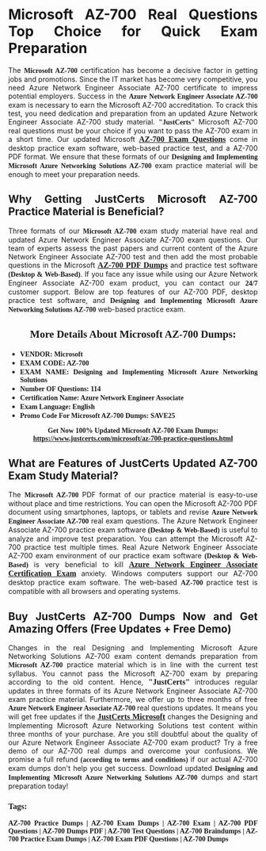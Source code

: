 <h1 style="text-align: justify;"><strong>Microsoft AZ-700 Real Questions Top Choice for Quick Exam Preparation</strong></h1>

<p style="text-align: justify;">The <span style="font-family:Georgia,serif;"><strong>Microsoft AZ-700</strong></span> certification has become a decisive factor in getting jobs and promotions. Since the IT market has become very competitive, you need Azure Network Engineer Associate AZ-700 certificate to impress potential employers. Success in the <span style="font-family:Georgia,serif;"><strong>Azure Network Engineer Associate AZ-700</strong></span> exam is necessary to earn the Microsoft AZ-700 accreditation. To crack this test, you need dedication and preparation from an updated Azure Network Engineer Associate AZ-700 study material. <span style="font-size:14px;"><span style="font-family:Georgia,serif;"><strong>"JustCerts"</strong></span></span> Microsoft AZ-700 real questions must be your choice if you want to pass the AZ-700 exam in a short time. Our updated Microsoft <a href="https://www.justcerts.com/microsoft/az-700-practice-questions.html"><span style="font-size:16px;"><span style="font-family:Georgia,serif;"><strong>AZ-700 Exam Questions</strong></span></span></a> come in desktop practice exam software, web-based practice test, and a AZ-700 PDF format. We ensure that these formats of our <span style="font-family:Georgia,serif;"><strong>Designing and Implementing Microsoft Azure Networking Solutions AZ-700</strong></span> exam practice material will be enough to meet your preparation needs.</p>

<h2 style="text-align: justify;"><strong>Why Getting JustCerts Microsoft AZ-700 Practice Material is Beneficial?</strong></h2>

<p style="text-align: justify;">Three formats of our <span style="font-family:Georgia,serif;"><strong>Microsoft AZ-700</strong></span> exam study material have real and updated Azure Network Engineer Associate AZ-700 exam questions. Our team of experts assess the past papers and current content of the Azure Network Engineer Associate AZ-700 test and then add the most probable questions in the Microsoft <a href="https://www.justcerts.com/microsoft/az-700-practice-questions.html"><span style="font-size:16px;"><span style="font-family:Georgia,serif;"><strong>AZ-700 PDF Dumps</strong></span></span></a> and practice test software <span style="font-family:Georgia,serif;"><strong>(Desktop & Web-Based)</strong></span>. If you face any issue while using our Azure Network Engineer Associate AZ-700 exam product, you can contact our <span style="font-family:Georgia,serif;"><strong>24/7</strong></span> customer support. Below are top features of our AZ-700 PDF, desktop practice test software, and <span style="font-family:Georgia,serif;"><strong>Designing and Implementing Microsoft Azure Networking Solutions AZ-700</strong></span> web-based practice exam.</p>

<h2 style="text-align: center;"><strong><span style="font-family:Georgia,serif;">More Details About Microsoft AZ-700 Dumps:</span></strong></h2>

<ul>
	<li style="text-align: justify;"><span style="font-size:14px;"><span style="font-family:Georgia,serif;"><strong>VENDOR: Microsoft</strong></span></span></li>
	<li style="text-align: justify;"><span style="font-size:14px;"><span style="font-family:Georgia,serif;"><strong>EXAM CODE: AZ-700</strong></span></span></li>
	<li style="text-align: justify;"><span style="font-size:14px;"><span style="font-family:Georgia,serif;"><strong>EXAM NAME: Designing and Implementing Microsoft Azure Networking Solutions</strong></span></span></li>
	<li style="text-align: justify;"><span style="font-size:14px;"><span style="font-family:Georgia,serif;"><strong>Number OF Questions: 114</strong></span></span></li>
	<li style="text-align: justify;"><span style="font-size:14px;"><span style="font-family:Georgia,serif;"><strong>Certification Name: Azure Network Engineer Associate</strong></span></span></li>
	<li style="text-align: justify;"><span style="font-size:14px;"><span style="font-family:Georgia,serif;"><strong>Exam Language: English</strong></span></span></li>
	<li style="text-align: justify;"><span style="font-size:14px;"><span style="font-family:Georgia,serif;"><strong>Promo Code For Microsoft AZ-700 Dumps: SAVE25</strong></span></span></li>
</ul>

<p style="text-align: center;"><strong><span style="font-family:Georgia,serif;"><span style="font-size:14px;">Get Now 100% Updated Microsoft AZ-700 Exam Dumps:</span> <a href="https://www.justcerts.com/microsoft/az-700-practice-questions.html">https://www.justcerts.com/microsoft/az-700-practice-questions.html</a></span></strong></p>

<h2 style="text-align: justify;"><strong>What are Features of JustCerts Updated AZ-700 Exam Study Material?</strong></h2>

<p style="text-align: justify;">The <span style="font-family:Georgia,serif;"><strong>Microsoft AZ-700</strong></span> PDF format of our practice material is easy-to-use without place and time restrictions. You can open the Microsoft AZ-700 PDF document using smartphones, laptops, or tablets and revise <span style="font-family:Georgia,serif;"><strong>Azure Network Engineer Associate AZ-700</strong></span> real exam questions. The Azure Network Engineer Associate AZ-700 practice exam software <span style="font-family:Georgia,serif;"><strong>(Desktop & Web-Based)</strong></span> is useful to analyze and improve test preparation. You can attempt the Microsoft AZ-700 practice test multiple times. Real Azure Network Engineer Associate AZ-700 exam environment of our practice exam software <span style="font-family:Georgia,serif;"><strong>(Desktop & Web-Based)</strong></span> is very beneficial to kill <a href="https://www.justcerts.com/microsoft/azure-network-engineer-associate-certification-exams.html"><span style="font-size:16px;"><span style="font-family:Georgia,serif;"><strong>Azure Network Engineer Associate Certification Exam</strong></span></span></a> anxiety. Windows computers support our AZ-700 desktop practice exam software. The web-based <span style="font-family:Georgia,serif;"><strong>AZ-700 </strong></span> practice test is compatible with all browsers and operating systems.</p>

<h2 style="text-align: justify;"><strong>Buy JustCerts AZ-700 Dumps Now and Get Amazing Offers (Free Updates + Free Demo)</strong></h2>

<p style="text-align: justify;">Changes in the real Designing and Implementing Microsoft Azure Networking Solutions AZ-700 exam content demands preparation from <span style="font-family:Georgia,serif;"><strong>Microsoft AZ-700</strong></span> practice material which is in line with the current test syllabus. You cannot pass the Microsoft AZ-700 exam by preparing according to the old content. Hence, <span style="font-size:16px;"><span style="font-family:Georgia,serif;"><strong>"JustCerts"</strong></span></span> introduces regular updates in three formats of its Azure Network Engineer Associate AZ-700 exam practice material. Furthermore, we offer up to three months of free <span style="font-family:Georgia,serif;"><strong>Azure Network Engineer Associate AZ-700 </strong></span>real questions updates. It means you will get free updates if the <a href="https://www.justcerts.com/microsoft-certification-exams.html"><span style="font-size:16px;"><span style="font-family:Georgia,serif;"><strong>JustCerts Microsoft</strong></span></span></a> changes the Designing and Implementing Microsoft Azure Networking Solutions test content within three months of your purchase. Are you still doubtful about the quality of our Azure Network Engineer Associate AZ-700 exam product? Try a free demo of our AZ-700 real dumps and overcome your confusions. We promise a full refund <span style="font-family:Georgia,serif;"><strong>(according to terms and conditions)</strong></span> if our actual AZ-700 exam dumps don't help you get success. Download updated <span style="font-family:Georgia,serif;"><strong>Designing and Implementing Microsoft Azure Networking Solutions AZ-700</strong></span> dumps and start preparation today!</p>

<h3 style="text-align: justify;"><span style="font-family:Georgia,serif;"><strong>Tags:</strong></span></h3>

<p style="text-align: justify;"><span style="font-family:Georgia,serif;"><strong>AZ-700 Practice Dumps | AZ-700 Exam Dumps | AZ-700 Exam | AZ-700 PDF Questions | AZ-700 Dumps PDF | AZ-700 Test Questions | AZ-700 Braindumps | AZ-700 Practice Exam Dumps | AZ-700 Exam PDF Questions | AZ-700 Dumps</strong></span></p>
